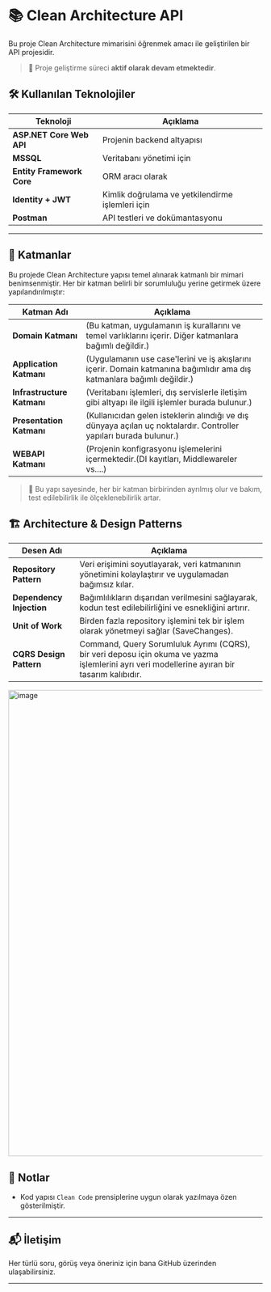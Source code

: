 # 📚 Clean Architecture API

Bu proje Clean Architecture mimarisini öğrenmek amacı ile geliştirilen bir API projesidir.


> 🔧 Proje geliştirme süreci **aktif olarak devam etmektedir**.  


## 🛠 Kullanılan Teknolojiler

| Teknoloji              | Açıklama                                              |
|------------------------|--------------------------------------------------------|
| **ASP.NET Core Web API** | Projenin backend altyapısı                            |
| **MSSQL**              | Veritabanı yönetimi için                              |
| **Entity Framework Core** | ORM aracı olarak                                     |
| **Identity + JWT**     | Kimlik doğrulama ve yetkilendirme işlemleri için      |
| **Postman**            | API testleri ve dokümantasyonu                        |

---

## 🧱 Katmanlar

Bu projede Clean Architecture yapısı temel alınarak katmanlı bir mimari benimsenmiştir. Her bir katman belirli bir sorumluluğu yerine getirmek üzere yapılandırılmıştır:

| Katman Adı           | Açıklama |
|----------------------|----------|
| **Domain Katmanı**   | (Bu katman, uygulamanın iş kurallarını ve temel varlıklarını içerir. Diğer katmanlara bağımlı değildir.) |
| **Application Katmanı** | (Uygulamanın use case'lerini ve iş akışlarını içerir. Domain katmanına bağımlıdır ama dış katmanlara bağımlı değildir.) |
| **Infrastructure Katmanı** | (Veritabanı işlemleri, dış servislerle iletişim gibi altyapı ile ilgili işlemler burada bulunur.) |
| **Presentation Katmanı**      | (Kullanıcıdan gelen isteklerin alındığı ve dış dünyaya açılan uç noktalardır. Controller yapıları burada bulunur.) |
| **WEBAPI Katmanı**      | (Projenin konfigrasyonu işlemelerini içermektedir.(DI kayıtları, Middlewareler vs....) |


> 🔄 Bu yapı sayesinde, her bir katman birbirinden ayrılmış olur ve bakım, test edilebilirlik ile ölçeklenebilirlik artar.
>

## 🏗 Architecture & Design Patterns

| Desen Adı             | Açıklama                                                                                             |
|-----------------------|----------------------------------------------------------------------------------------------------|
| **Repository Pattern** | Veri erişimini soyutlayarak, veri katmanının yönetimini kolaylaştırır ve uygulamadan bağımsız kılar.|
| **Dependency Injection** | Bağımlılıkların dışarıdan verilmesini sağlayarak, kodun test edilebilirliğini ve esnekliğini artırır.|
| **Unit of Work**       | Birden fazla repository işlemini tek bir işlem olarak yönetmeyi sağlar (SaveChanges).               |
| **CQRS Design Pattern**       | Command, Query Sorumluluk Ayrımı (CQRS), bir veri deposu için okuma ve yazma işlemlerini ayrı veri modellerine ayıran bir tasarım kalıbıdır.  |

<img width="1887" height="922" alt="image" src="https://github.com/user-attachments/assets/3f0df388-fc1d-4e9f-b3be-20fd262301fd" />



## 📌 Notlar

- Kod yapısı `Clean Code` prensiplerine uygun olarak yazılmaya özen gösterilmiştir.

---

## 📬 İletişim

Her türlü soru, görüş veya öneriniz için bana GitHub üzerinden ulaşabilirsiniz.

---
